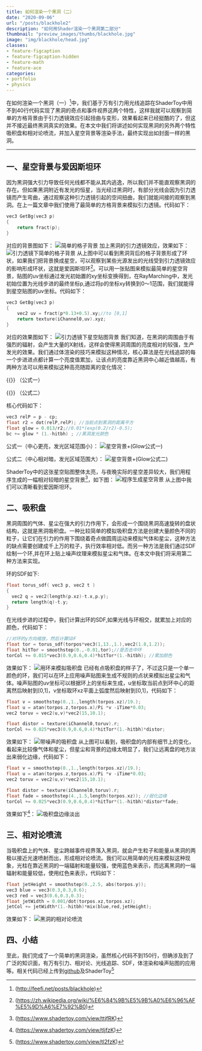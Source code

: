 ```yaml
---
title: 如何渲染一个黑洞（二）
date: "2020-09-06"
url: "/posts/blackhole2"
description: "如何用Shader渲染一个黑洞第二部分"
thumbnail: "preview_images/thumbs/blackhole.jpg"
image: "img/blackhole/head.jpg"
classes:
- feature-figcaption
- feature-figcaption-hidden
- feature-math
- feature-ace
categories:
- portfolio
- physics
---
```

在如何渲染一个黑洞（一）[^1]中，我们基于万有引力用光线追踪在ShaderToy中用不到40行代码实现了黑洞的奇点和事件视界这两个特性，这样我就可以观察到简单的方格背景由于引力透镜效应引起扭曲与变形，效果看起来已经挺酷的了，但这并不接近最终黑洞真实的效果。在本文中我们将讲述如何实现黑洞的另外两个特性吸积盘和相对论喷流，并加入星空背景等渲染手法，最终实现出如封面一样的黑洞。
<!--more-->
[^1]:(http://feefi.net/posts/blackhole)

---

## 一、星空背景与爱因斯坦环
因为黑洞强大引力导致任何光线都不能从其内逃逸，所以我们并不能直观察黑洞的存在。但如果黑洞附近有发光的恒星，当光经过黑洞时，有部分光线会因为引力透镜而产生弯曲，通过观察这种引力透镜引起的空间扭曲，我们就能间接的观察到黑洞。在上一篇文章中我们使用了最简单的方格背景来模拟引力透镜。代码如下：
```c
vec3 GetBg(vec3 p)
{
    return fract(p);
}
```
对应的背景图如下：
![简单的格子背景](/img/blackhole/gridbg.jpg)
加上黑洞的引力透镜效应，效果如下：
![引力透镜下简单的格子背景](/img/blackhole/simpleTorBg.jpg)
从上图中可以看到黑洞背后的格子背景形成了环状，如果我们把背景换成星空，可以观察到某些光源发出的光线受到引力透镜效应的影响形成环状，这就是爱因斯坦环[^2]。可以用一张贴图来模拟最简单的星空背景，贴图的uv坐标通过发光初始置的xy坐标变换得到，在RayMarching中，发光初始位置为光线步进的最终坐标p,通过将p的坐标xy转换到0～1范围，我们就能得到星空贴图的uv坐标。代码如下：
[^2]:(https://zh.wikipedia.org/wiki/%E6%84%9B%E5%9B%A0%E6%96%AF%E5%9D%A6%E7%92%B0)
```c
vec3 GetBg(vec3 p)
{
    vec2 uv = fract(p*0.13+0.5).xy;//to [0,1]
    return texture(iChannel0,uv).xyz;
}
```
对应的效果图如下：
![引力透镜下星空贴图背景](/img/blackhole/texStarBg.jpg)
我们知道，在黑洞的周围由于有强烈的辐射，会产生大量的X射线，这样会使得黑洞周围的亮度相对的较强，生产发光的效果。我们通过体渲染的技巧来模拟这种情况，核心算法是在光线追踪的每一个步进进点都计算一个亮度值累加，让该点的亮度靠近黑洞中心越近值越高，有两种方法可以用来模拟这种高亮随距离的变化情况：

{{<math>}}y = \frac{1}{x^2} {{</math>}} （公式一）


{{<math>}}y = e^\frac{1}{x^2} {{</math>}} （公式二）

核心代码如下：
```c
vec3 relP = p - cp;       
float r2 = dot(relP,relP); //当前点到黑洞的距离平方
float glow = 0.013/r2;//0.01*(exp(0.2/r2)-0.5);        
bc += glow * (1.-hitbh) ; //黑洞发光颜色
```
公式一（中心更亮，发光区域范围小）：
![星空背景+(Glow公式一)](/img/blackhole/texStarBgGlow.jpg)

公式二（中心相对暗，发光区域范围大）：
![星空背景+(Glow公式二)](/img/blackhole/texStarBgGlow1.jpg)

ShaderToy中的这张星空贴图整体太亮，与夜晚实际的星空差异较大，我们用程序生成的一幅相对较暗的星空背景[^3]，如下图：
![程序生成星空背景](/img/blackhole/texStarBgGlow2.jpg)
从上图中我们可以清晰看到爱因斯坦环。
[^3]:(https://www.shadertoy.com/view/ttjfRK)
## 二、吸积盘
黑洞周围的气体、星尘在强大的引力作用下，会形成一个围绕黑洞高速旋转的盘状结构，这就是黑洞吸积盘。一种比较简单的模拟吸积盘方法是创建大量颜色不同的粒子，让它们在引力的作用下围绕着奇点做圆周运动来模拟气体和星尘，这种方法的缺点需要创建成千上万的粒子，执行效率相对低。而另一种方法是我们通过SDF绘制一个环,并在环上贴上噪声纹理来模拟星尘和气体。在本文中我们将采用第二种方法来实现。

环的SDF如下:
```c
float torus_sdf( vec3 p, vec2 t )
{
  vec2 q = vec2(length(p.xz)-t.x,p.y);
  return length(q)-t.y;
}

```
在光线步进的过程中，我们计算出环的SDF,如果光线与环相交，就累加上对应的颜色，代码如下：
```c
//对环的y方向缩放，然后计算SDF
float tor = torus_sdf(torpos*vec3(1,13.,1.),vec2(1.8,1.2));
float hitTor = smoothstep(0.,-0.01,tor);//是否击中环
torCol += 0.015*vec3(0.9,0.6,0.4)*hitTor*(1.-hitbh); //累加颜色
```
效果如下：
![用环来模拟吸积盘](/img/blackhole/simpleTor.jpg)
已经有点吸积盘的样子了，不过这只是一个单一颜色的环，我们可以在环上应用噪声贴图来生成不规则的点状来模拟出星尘和气体。噪声贴图的uv坐标可以根据环上的坐标来生成，u坐标取当前点到环中心的距离然后映射到[0,1]，v坐标取环xz平面上弧度然后映射到[0,1]，代码如下：
```c
float v = smoothstep(0.,1.,length(torpos.xz)/19.);
float u = atan(torpos.z,torpos.x)/Pi *v -iTime*0.03;
vec2 toruv = vec2(u,v)*vec2(15,10.1);

float distor = texture(iChannel0,toruv).r;
torCol += 0.025*vec3(0.9,0.6,0.4)*hitTor*(1.-hitbh)*distor;
```
效果如下：
![带噪声的吸积盘](/img/blackhole/NosieTor.jpg)
从上图可以看到，吸积盘的内部有细节上的变化，看起来比较像气体和星尘，但星尘和背景的边缘太明显了，我们让远离盘的地方淡出来弱化边缘，代码如下：
```c
float v = smoothstep(0.,1.,length(torpos.xz)/19.);
float u = atan(torpos.z,torpos.x)/Pi *v -iTime*0.03;
vec2 toruv = vec2(u,v)*vec2(15,10.1);

float distor = texture(iChannel0,toruv).r;
float fade = smoothstep(4.,1.5,length(torpos.xz)); //弱化边缘
torCol += 0.025*vec3(0.9,0.6,0.4)*hitTor*(1.-hitbh)*distor*fade;
```
效果如下[^4]：
![吸积盘边缘淡出](/img/blackhole/NosieTorFade.jpg)
[^4]:(https://www.shadertoy.com/view/tljfzK)
## 三、相对论喷流
当吸积盘上的气体、星尘跨越事件视界落入黑洞，就会产生粒子和能量从黑洞的两极以接近光速喷射而出，形成相对论喷流。我们可以用简单的光柱来模拟这种现象，光柱在靠近黑洞的一端辐射和能量较强，使用蓝色来表示，而远离黑洞的一端辐射和能量较低，使用红色来表示，代码如下：
```c
float jetHeight = smoothstep(0.,2.5, abs(torpos.y));
vec3 blue = vec3(0.3,0.3,0.6);
vec3 red = vec3(0.6,0.3,0.3);
float jetWidth = 0.001/dot(torpos.xz,torpos.xz);
jetCol += jetWidth*(1.-hitbh)*mix(blue,red,jetHeight);
```
效果如下：
![黑洞的相对论喷流](/img/blackhole/blackJet.jpg)
## 四、小结
至此，我们完成了一个简单的黑洞渲染，虽然核心代码不到150行，但确涉及到了广泛的知识面，有万有引力、相对论、光线追踪、SDF，体渲染和噪声贴图的应用等。相关代码已经上传到[github](https://github.com/neoliang/blackhole)及ShaderToy[^5]
[^5]:(https://www.shadertoy.com/view/tl2fzK)
  





